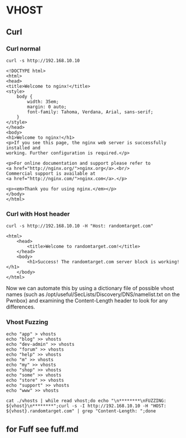 # VHOST

## Curl
### Curl normal
```shell
curl -s http://192.168.10.10

<!DOCTYPE html>
<html>
<head>
<title>Welcome to nginx!</title>
<style>
    body {
        width: 35em;
        margin: 0 auto;
        font-family: Tahoma, Verdana, Arial, sans-serif;
    }
</style>
</head>
<body>
<h1>Welcome to nginx!</h1>
<p>If you see this page, the nginx web server is successfully installed and
working. Further configuration is required.</p>

<p>For online documentation and support please refer to
<a href="http://nginx.org/">nginx.org</a>.<br/>
Commercial support is available at
<a href="http://nginx.com/">nginx.com</a>.</p>

<p><em>Thank you for using nginx.</em></p>
</body>
</html>
```
### Curl with Host header
```shell
curl -s http://192.168.10.10 -H "Host: randomtarget.com"

<html>
    <head>
        <title>Welcome to randomtarget.com!</title>
    </head>
    <body>
        <h1>Success! The randomtarget.com server block is working!</h1>
    </body>
</html>
```
Now we can automate this by using a dictionary file of possible vhost names (such as /opt/useful/SecLists/Discovery/DNS/namelist.txt on the Pwnbox) and examining the Content-Length header to look for any differences.
### Vhost Fuzzing
```shell
echo "app" > vhosts
echo "blog" >> vhosts
echo "dev-admin" >> vhosts
echo "forum" >> vhosts
echo "help" >> vhosts
echo "m" >> vhosts
echo "my" >> vhosts
echo "shop" >> vhosts
echo "some" >> vhosts
echo "store" >> vhosts
echo "support" >> vhosts
echo "www" >> vhosts

cat ./vhosts | while read vhost;do echo "\n********\nFUZZING: ${vhost}\n********";curl -s -I http://192.168.10.10 -H "HOST: ${vhost}.randomtarget.com" | grep "Content-Length: ";done
```
## for Fuff see fuff.md
